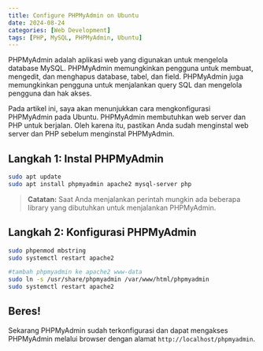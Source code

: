```yaml
---
title: Configure PHPMyAdmin on Ubuntu
date: 2024-08-24
categories: [Web Development]
tags: [PHP, MySQL, PHPMyAdmin, Ubuntu]
---
```


PHPMyAdmin adalah aplikasi web yang digunakan untuk mengelola database MySQL. PHPMyAdmin memungkinkan pengguna untuk membuat, mengedit, dan menghapus database, tabel, dan field. PHPMyAdmin juga memungkinkan pengguna untuk menjalankan query SQL dan mengelola pengguna dan hak akses.

Pada artikel ini, saya akan menunjukkan cara mengkonfigurasi PHPMyAdmin pada Ubuntu. PHPMyAdmin membutuhkan web server dan PHP untuk berjalan. Oleh karena itu, pastikan Anda sudah menginstal web server dan PHP sebelum menginstal PHPMyAdmin.

## Langkah 1: Instal PHPMyAdmin
```bash
sudo apt update
sudo apt install phpmyadmin apache2 mysql-server php 
```
> **Catatan:** Saat Anda menjalankan perintah mungkin ada beberapa library yang dibutuhkan untuk menjalankan PHPMyAdmin.

## Langkah 2: Konfigurasi PHPMyAdmin
```bash
sudo phpenmod mbstring
sudo systemctl restart apache2

#tambah phpmyadmin ke apache2 www-data
sudo ln -s /usr/share/phpmyadmin /var/www/html/phpmyadmin
sudo systemctl restart apache2
```

## Beres!
Sekarang PHPMyAdmin sudah terkonfigurasi dan dapat mengakses PHPMyAdmin melalui browser dengan alamat `http://localhost/phpmyadmin`.